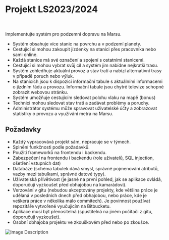 <b><h1>Projekt LS2023/2024</h1></b>
<br></br>
Implementujte systém pro podzemní dopravu na Marsu.

<ul>
<li>Systém obsahuje více stanic na povrchu a v podzemí planety.</li>
<li>Cestující si mohou zakoupit jízdenky na stanici přes pracovníka nebo sami online.</li>
<li>Každá stanice má své označení a spojení s ostatními stanicemi.</li>
<li>Cestující si mohou vybrat svůj cíl a systém jim nabídne nejkratší trasu.</li>
<li>Systém zohledňuje aktuální provoz a stav tratí a nabízí alternativní trasy v případě poruch nebo výluk.</li>
<li>Na stanicích jsou k dispozici informační tabule s aktuálními informacemi o jízdním řádu a provozu. Informační tabule jsou chytré televize schopné zobrazit webovou stránku.</li>
<li>Systém umožňuje cestujícím sledovat polohu vlaku na mapě (bonus)</li>
<li>Technici mohou sledovat stav tratí a zadávat problémy a poruchy.</li>
<li>Administrátor systému může spravovat uživatelské účty a zobrazovat statistiky o provozu a využívání metra na Marsu.</li>
</ul>

<b><h2>Požadavky</h2></b>

<ul>
<li>Každý vypracovává projekt sám, nepracuje se v týmech.</li>
<li>Splnění funkčnosti podle požadavků.</li>
<li>Použití frameworků na frontendu i backendu.</li>
<li>Zabezpečení na frontendu i backendu (role uživatelů, SQL injection, ošetření vstupních dat)</li>
<li>Databáze (schéma tabulek dává smysl, správné pojmenování atributů, vazby mezi tabulkami, správné datové typy).</li>
<li>Uživatelská přívětivost (je jasné na první pohled, jak se aplikace ovládá, doporučuji vyzkoušet před obhajobou na kamarádovi).</li>
<li>Verzování v gitu (nebudou akceptovány projekty, kde většina práce je udělaná v posledních dnech před obhajobou, nebo práce, kde je veškerá práce v několika málo commitech). Je povinnost používat repozitáře vytvořené vyučujícím na Bitbucketu.</li>
<li>Aplikace musí být přenositelná (spustitelná na jiném počítači z gitu, doporučuji vyzkoušet).</li>
<li>Osobní obhajoba projektu ve zkouškovém před nebo po zkoušce.</li>
</ul>

<img src="https://ctrlv.cz/shots/2023/06/05/hZZv.png" alt="Image Description">
